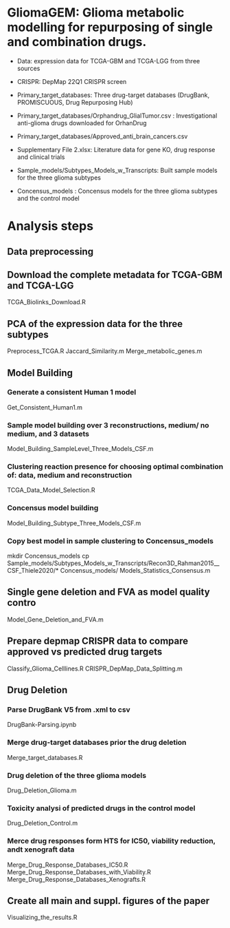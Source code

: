 # GliomaGEM: Glioma metabolic modelling for repurposing of single and combination drugs.

* Data: expression data for TCGA-GBM and TCGA-LGG from three sources
* CRISPR: DepMap 22Q1 CRISPR screen
* Primary_target_databases: Three drug-target databases (DrugBank,  PROMISCUOUS, Drug Repurposing Hub)
* Primary_target_databases/Orphandrug_GlialTumor.csv : Investigational anti-glioma drugs downloaded for OrhanDrug
* Primary_target_databases/Approved_anti_brain_cancers.csv
* Supplementary File 2.xlsx: Literature data for gene KO, drug response and clinical trials

* Sample_models/Subtypes_Models_w_Transcripts: Built sample models for the three glioma subtypes
* Concensus_models : Concensus models for the three glioma subtypes and the control model
# Analysis steps
## Data preprocessing ##
## Download the complete metadata for TCGA-GBM and TCGA-LGG
TCGA_Biolinks_Download.R

## PCA of the expression data for the three subtypes
Preprocess_TCGA.R
Jaccard_Similarity.m
Merge_metabolic_genes.m

## Model Building ##
### Generate a consistent Human 1 model
Get_Consistent_Human1.m
### Sample model building over 3 reconstructions, medium/ no medium, and 3 datasets
Model_Building_SampleLevel_Three_Models_CSF.m
### Clustering reaction presence for choosing optimal combination of: data, medium and reconstruction
TCGA_Data_Model_Selection.R

### Concensus model building
Model_Building_Subtype_Three_Models_CSF.m

### Copy best model in sample clustering to Concensus_models
mkdir Concensus_models
cp Sample_models/Subtypes_Models_w_Transcripts/Recon3D_Rahman2015__CSF_Thiele2020/* Concensus_models/
Models_Statistics_Consensus.m

## Single gene deletion and FVA as model quality contro
Model_Gene_Deletion_and_FVA.m
## Prepare depmap CRISPR data to compare approved vs predicted drug targets
Classify_Glioma_Celllines.R
CRISPR_DepMap_Data_Splitting.m

## Drug Deletion ##
### Parse DrugBank V5 from .xml to csv
DrugBank-Parsing.ipynb
### Merge drug-target databases prior the drug deletion
Merge_target_databases.R
### Drug deletion of the three glioma models
Drug_Deletion_Glioma.m
### Toxicity analysi of predicted drugs in the control model
Drug_Deletion_Control.m

### Merce drug responses form HTS for IC50, viability reduction, andt xenograft data
Merge_Drug_Response_Databases_IC50.R
Merge_Drug_Response_Databases_with_Viability.R
Merge_Drug_Response_Databases_Xenografts.R

## Create all main and suppl. figures of the paper
Visualizing_the_results.R
